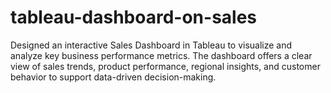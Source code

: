# tableau-dashboard-on-sales
Designed an interactive Sales Dashboard in Tableau to visualize and analyze key business performance metrics. The dashboard offers a clear view of sales trends, product performance, regional insights, and customer behavior to support data-driven decision-making.
